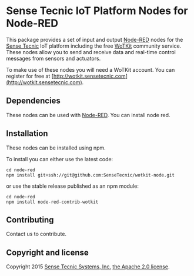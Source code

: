 # Sense Tecnic IoT Platform Nodes for Node-RED

This package provides a set of input and output [Node-RED](http://nodered.org) nodes for the [Sense Tecnic](http://www.sensetecnic.com) IoT platform including the free [WoTKit](http://wotkit.sensetecnic.com) community service. These nodes allow you to send and receive data and real-time control messages from sensors and actuators.

To make use of these nodes you will need a WoTKit account.  You can register for free at [http://wotkit.sensetecnic.com](http://wotkit.sensetecnic.com).

## Dependencies

These nodes can be used with [Node-RED](http://nodered.org/docs/index.html). You can install node red.


## Installation

These nodes can be installed using npm.

To install you can either use the latest code:

```
cd node-red
npm install git+ssh://git@github.com:SenseTecnic/wotkit-node.git
```

or use the stable release published as an npm module:

```
cd node-red
npm install node-red-contrib-wotkit
```

## Contributing

Contact us to contribute.

## Copyright and license

Copyright 2015 [Sense Tecnic Systems, Inc.](http://www.sensetecnic.com) [the Apache 2.0 license](https://www.apache.org/licenses/LICENSE-2.0).
